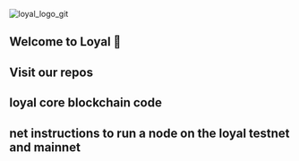 ![loyal_logo_git](https://user-images.githubusercontent.com/59664421/213290789-193200d3-c648-4861-969a-f02da09087c5.png)

Welcome to Loyal 👋
---------------------------
Visit our repos
---------------------------
loyal
core blockchain code
---------------------------
net
instructions to run a node on the loyal testnet and mainnet
---------------------------
